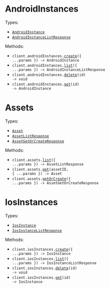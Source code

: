 # AndroidInstances

Types:

- <code><a href="./src/resources/android-instances.ts">AndroidInstance</a></code>
- <code><a href="./src/resources/android-instances.ts">AndroidInstanceListResponse</a></code>

Methods:

- <code title="post /v1/android_instances">client.androidInstances.<a href="./src/resources/android-instances.ts">create</a>({ ...params }) -> AndroidInstance</code>
- <code title="get /v1/android_instances">client.androidInstances.<a href="./src/resources/android-instances.ts">list</a>({ ...params }) -> AndroidInstanceListResponse</code>
- <code title="delete /v1/android_instances/{id}">client.androidInstances.<a href="./src/resources/android-instances.ts">delete</a>(id) -> void</code>
- <code title="get /v1/android_instances/{id}">client.androidInstances.<a href="./src/resources/android-instances.ts">get</a>(id) -> AndroidInstance</code>

# Assets

Types:

- <code><a href="./src/resources/assets.ts">Asset</a></code>
- <code><a href="./src/resources/assets.ts">AssetListResponse</a></code>
- <code><a href="./src/resources/assets.ts">AssetGetOrCreateResponse</a></code>

Methods:

- <code title="get /v1/assets">client.assets.<a href="./src/resources/assets.ts">list</a>({ ...params }) -> AssetListResponse</code>
- <code title="get /v1/assets/{assetId}">client.assets.<a href="./src/resources/assets.ts">get</a>(assetID, { ...params }) -> Asset</code>
- <code title="put /v1/assets">client.assets.<a href="./src/resources/assets.ts">getOrCreate</a>({ ...params }) -> AssetGetOrCreateResponse</code>

# IosInstances

Types:

- <code><a href="./src/resources/ios-instances.ts">IosInstance</a></code>
- <code><a href="./src/resources/ios-instances.ts">IosInstanceListResponse</a></code>

Methods:

- <code title="post /v1/ios_instances">client.iosInstances.<a href="./src/resources/ios-instances.ts">create</a>({ ...params }) -> IosInstance</code>
- <code title="get /v1/ios_instances">client.iosInstances.<a href="./src/resources/ios-instances.ts">list</a>({ ...params }) -> IosInstanceListResponse</code>
- <code title="delete /v1/ios_instances/{id}">client.iosInstances.<a href="./src/resources/ios-instances.ts">delete</a>(id) -> void</code>
- <code title="get /v1/ios_instances/{id}">client.iosInstances.<a href="./src/resources/ios-instances.ts">get</a>(id) -> IosInstance</code>
